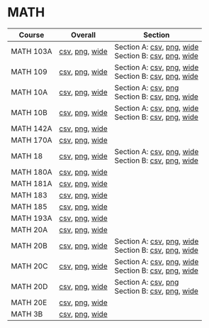 # MATH

| Course | Overall | Section |
| ------ | ------- | ------- |
| MATH 103A | [csv](https://github.com/UCSD-Historical-Enrollment-Data/2025Summer1/blob/main/overall/MATH%20103A.csv), [png](https://raw.githubusercontent.com/UCSD-Historical-Enrollment-Data/2025Summer1/main/plot_overall/MATH%20103A.png), [wide](https://raw.githubusercontent.com/UCSD-Historical-Enrollment-Data/2025Summer1/main/plot_overall_wide/MATH%20103A.png) | Section A: [csv](https://github.com/UCSD-Historical-Enrollment-Data/2025Summer1/blob/main/section/MATH%20103A_A.csv), [png](https://raw.githubusercontent.com/UCSD-Historical-Enrollment-Data/2025Summer1/main/plot_section/MATH%20103A_A.png), [wide](https://raw.githubusercontent.com/UCSD-Historical-Enrollment-Data/2025Summer1/main/plot_section_wide/MATH%20103A_A.png)<br>Section B: [csv](https://github.com/UCSD-Historical-Enrollment-Data/2025Summer1/blob/main/section/MATH%20103A_B.csv), [png](https://raw.githubusercontent.com/UCSD-Historical-Enrollment-Data/2025Summer1/main/plot_section/MATH%20103A_B.png), [wide](https://raw.githubusercontent.com/UCSD-Historical-Enrollment-Data/2025Summer1/main/plot_section_wide/MATH%20103A_B.png) |
| MATH 109 | [csv](https://github.com/UCSD-Historical-Enrollment-Data/2025Summer1/blob/main/overall/MATH%20109.csv), [png](https://raw.githubusercontent.com/UCSD-Historical-Enrollment-Data/2025Summer1/main/plot_overall/MATH%20109.png), [wide](https://raw.githubusercontent.com/UCSD-Historical-Enrollment-Data/2025Summer1/main/plot_overall_wide/MATH%20109.png) | Section A: [csv](https://github.com/UCSD-Historical-Enrollment-Data/2025Summer1/blob/main/section/MATH%20109_A.csv), [png](https://raw.githubusercontent.com/UCSD-Historical-Enrollment-Data/2025Summer1/main/plot_section/MATH%20109_A.png), [wide](https://raw.githubusercontent.com/UCSD-Historical-Enrollment-Data/2025Summer1/main/plot_section_wide/MATH%20109_A.png)<br>Section B: [csv](https://github.com/UCSD-Historical-Enrollment-Data/2025Summer1/blob/main/section/MATH%20109_B.csv), [png](https://raw.githubusercontent.com/UCSD-Historical-Enrollment-Data/2025Summer1/main/plot_section/MATH%20109_B.png), [wide](https://raw.githubusercontent.com/UCSD-Historical-Enrollment-Data/2025Summer1/main/plot_section_wide/MATH%20109_B.png) |
| MATH 10A | [csv](https://github.com/UCSD-Historical-Enrollment-Data/2025Summer1/blob/main/overall/MATH%2010A.csv), [png](https://raw.githubusercontent.com/UCSD-Historical-Enrollment-Data/2025Summer1/main/plot_overall/MATH%2010A.png), [wide](https://raw.githubusercontent.com/UCSD-Historical-Enrollment-Data/2025Summer1/main/plot_overall_wide/MATH%2010A.png) | Section A: [csv](https://github.com/UCSD-Historical-Enrollment-Data/2025Summer1/blob/main/section/MATH%2010A_A.csv), [png](https://raw.githubusercontent.com/UCSD-Historical-Enrollment-Data/2025Summer1/main/plot_section/MATH%2010A_A.png)<br>Section B: [csv](https://github.com/UCSD-Historical-Enrollment-Data/2025Summer1/blob/main/section/MATH%2010A_B.csv), [png](https://raw.githubusercontent.com/UCSD-Historical-Enrollment-Data/2025Summer1/main/plot_section/MATH%2010A_B.png), [wide](https://raw.githubusercontent.com/UCSD-Historical-Enrollment-Data/2025Summer1/main/plot_section_wide/MATH%2010A_B.png) |
| MATH 10B | [csv](https://github.com/UCSD-Historical-Enrollment-Data/2025Summer1/blob/main/overall/MATH%2010B.csv), [png](https://raw.githubusercontent.com/UCSD-Historical-Enrollment-Data/2025Summer1/main/plot_overall/MATH%2010B.png), [wide](https://raw.githubusercontent.com/UCSD-Historical-Enrollment-Data/2025Summer1/main/plot_overall_wide/MATH%2010B.png) | Section A: [csv](https://github.com/UCSD-Historical-Enrollment-Data/2025Summer1/blob/main/section/MATH%2010B_A.csv), [png](https://raw.githubusercontent.com/UCSD-Historical-Enrollment-Data/2025Summer1/main/plot_section/MATH%2010B_A.png), [wide](https://raw.githubusercontent.com/UCSD-Historical-Enrollment-Data/2025Summer1/main/plot_section_wide/MATH%2010B_A.png)<br>Section B: [csv](https://github.com/UCSD-Historical-Enrollment-Data/2025Summer1/blob/main/section/MATH%2010B_B.csv), [png](https://raw.githubusercontent.com/UCSD-Historical-Enrollment-Data/2025Summer1/main/plot_section/MATH%2010B_B.png), [wide](https://raw.githubusercontent.com/UCSD-Historical-Enrollment-Data/2025Summer1/main/plot_section_wide/MATH%2010B_B.png) |
| MATH 142A | [csv](https://github.com/UCSD-Historical-Enrollment-Data/2025Summer1/blob/main/overall/MATH%20142A.csv), [png](https://raw.githubusercontent.com/UCSD-Historical-Enrollment-Data/2025Summer1/main/plot_overall/MATH%20142A.png), [wide](https://raw.githubusercontent.com/UCSD-Historical-Enrollment-Data/2025Summer1/main/plot_overall_wide/MATH%20142A.png) |  |
| MATH 170A | [csv](https://github.com/UCSD-Historical-Enrollment-Data/2025Summer1/blob/main/overall/MATH%20170A.csv), [png](https://raw.githubusercontent.com/UCSD-Historical-Enrollment-Data/2025Summer1/main/plot_overall/MATH%20170A.png), [wide](https://raw.githubusercontent.com/UCSD-Historical-Enrollment-Data/2025Summer1/main/plot_overall_wide/MATH%20170A.png) |  |
| MATH 18 | [csv](https://github.com/UCSD-Historical-Enrollment-Data/2025Summer1/blob/main/overall/MATH%2018.csv), [png](https://raw.githubusercontent.com/UCSD-Historical-Enrollment-Data/2025Summer1/main/plot_overall/MATH%2018.png), [wide](https://raw.githubusercontent.com/UCSD-Historical-Enrollment-Data/2025Summer1/main/plot_overall_wide/MATH%2018.png) | Section A: [csv](https://github.com/UCSD-Historical-Enrollment-Data/2025Summer1/blob/main/section/MATH%2018_A.csv), [png](https://raw.githubusercontent.com/UCSD-Historical-Enrollment-Data/2025Summer1/main/plot_section/MATH%2018_A.png), [wide](https://raw.githubusercontent.com/UCSD-Historical-Enrollment-Data/2025Summer1/main/plot_section_wide/MATH%2018_A.png)<br>Section B: [csv](https://github.com/UCSD-Historical-Enrollment-Data/2025Summer1/blob/main/section/MATH%2018_B.csv), [png](https://raw.githubusercontent.com/UCSD-Historical-Enrollment-Data/2025Summer1/main/plot_section/MATH%2018_B.png), [wide](https://raw.githubusercontent.com/UCSD-Historical-Enrollment-Data/2025Summer1/main/plot_section_wide/MATH%2018_B.png) |
| MATH 180A | [csv](https://github.com/UCSD-Historical-Enrollment-Data/2025Summer1/blob/main/overall/MATH%20180A.csv), [png](https://raw.githubusercontent.com/UCSD-Historical-Enrollment-Data/2025Summer1/main/plot_overall/MATH%20180A.png), [wide](https://raw.githubusercontent.com/UCSD-Historical-Enrollment-Data/2025Summer1/main/plot_overall_wide/MATH%20180A.png) |  |
| MATH 181A | [csv](https://github.com/UCSD-Historical-Enrollment-Data/2025Summer1/blob/main/overall/MATH%20181A.csv), [png](https://raw.githubusercontent.com/UCSD-Historical-Enrollment-Data/2025Summer1/main/plot_overall/MATH%20181A.png), [wide](https://raw.githubusercontent.com/UCSD-Historical-Enrollment-Data/2025Summer1/main/plot_overall_wide/MATH%20181A.png) |  |
| MATH 183 | [csv](https://github.com/UCSD-Historical-Enrollment-Data/2025Summer1/blob/main/overall/MATH%20183.csv), [png](https://raw.githubusercontent.com/UCSD-Historical-Enrollment-Data/2025Summer1/main/plot_overall/MATH%20183.png), [wide](https://raw.githubusercontent.com/UCSD-Historical-Enrollment-Data/2025Summer1/main/plot_overall_wide/MATH%20183.png) |  |
| MATH 185 | [csv](https://github.com/UCSD-Historical-Enrollment-Data/2025Summer1/blob/main/overall/MATH%20185.csv), [png](https://raw.githubusercontent.com/UCSD-Historical-Enrollment-Data/2025Summer1/main/plot_overall/MATH%20185.png), [wide](https://raw.githubusercontent.com/UCSD-Historical-Enrollment-Data/2025Summer1/main/plot_overall_wide/MATH%20185.png) |  |
| MATH 193A | [csv](https://github.com/UCSD-Historical-Enrollment-Data/2025Summer1/blob/main/overall/MATH%20193A.csv), [png](https://raw.githubusercontent.com/UCSD-Historical-Enrollment-Data/2025Summer1/main/plot_overall/MATH%20193A.png), [wide](https://raw.githubusercontent.com/UCSD-Historical-Enrollment-Data/2025Summer1/main/plot_overall_wide/MATH%20193A.png) |  |
| MATH 20A | [csv](https://github.com/UCSD-Historical-Enrollment-Data/2025Summer1/blob/main/overall/MATH%2020A.csv), [png](https://raw.githubusercontent.com/UCSD-Historical-Enrollment-Data/2025Summer1/main/plot_overall/MATH%2020A.png), [wide](https://raw.githubusercontent.com/UCSD-Historical-Enrollment-Data/2025Summer1/main/plot_overall_wide/MATH%2020A.png) |  |
| MATH 20B | [csv](https://github.com/UCSD-Historical-Enrollment-Data/2025Summer1/blob/main/overall/MATH%2020B.csv), [png](https://raw.githubusercontent.com/UCSD-Historical-Enrollment-Data/2025Summer1/main/plot_overall/MATH%2020B.png), [wide](https://raw.githubusercontent.com/UCSD-Historical-Enrollment-Data/2025Summer1/main/plot_overall_wide/MATH%2020B.png) | Section A: [csv](https://github.com/UCSD-Historical-Enrollment-Data/2025Summer1/blob/main/section/MATH%2020B_A.csv), [png](https://raw.githubusercontent.com/UCSD-Historical-Enrollment-Data/2025Summer1/main/plot_section/MATH%2020B_A.png), [wide](https://raw.githubusercontent.com/UCSD-Historical-Enrollment-Data/2025Summer1/main/plot_section_wide/MATH%2020B_A.png)<br>Section B: [csv](https://github.com/UCSD-Historical-Enrollment-Data/2025Summer1/blob/main/section/MATH%2020B_B.csv), [png](https://raw.githubusercontent.com/UCSD-Historical-Enrollment-Data/2025Summer1/main/plot_section/MATH%2020B_B.png), [wide](https://raw.githubusercontent.com/UCSD-Historical-Enrollment-Data/2025Summer1/main/plot_section_wide/MATH%2020B_B.png) |
| MATH 20C | [csv](https://github.com/UCSD-Historical-Enrollment-Data/2025Summer1/blob/main/overall/MATH%2020C.csv), [png](https://raw.githubusercontent.com/UCSD-Historical-Enrollment-Data/2025Summer1/main/plot_overall/MATH%2020C.png), [wide](https://raw.githubusercontent.com/UCSD-Historical-Enrollment-Data/2025Summer1/main/plot_overall_wide/MATH%2020C.png) | Section A: [csv](https://github.com/UCSD-Historical-Enrollment-Data/2025Summer1/blob/main/section/MATH%2020C_A.csv), [png](https://raw.githubusercontent.com/UCSD-Historical-Enrollment-Data/2025Summer1/main/plot_section/MATH%2020C_A.png), [wide](https://raw.githubusercontent.com/UCSD-Historical-Enrollment-Data/2025Summer1/main/plot_section_wide/MATH%2020C_A.png)<br>Section B: [csv](https://github.com/UCSD-Historical-Enrollment-Data/2025Summer1/blob/main/section/MATH%2020C_B.csv), [png](https://raw.githubusercontent.com/UCSD-Historical-Enrollment-Data/2025Summer1/main/plot_section/MATH%2020C_B.png), [wide](https://raw.githubusercontent.com/UCSD-Historical-Enrollment-Data/2025Summer1/main/plot_section_wide/MATH%2020C_B.png) |
| MATH 20D | [csv](https://github.com/UCSD-Historical-Enrollment-Data/2025Summer1/blob/main/overall/MATH%2020D.csv), [png](https://raw.githubusercontent.com/UCSD-Historical-Enrollment-Data/2025Summer1/main/plot_overall/MATH%2020D.png), [wide](https://raw.githubusercontent.com/UCSD-Historical-Enrollment-Data/2025Summer1/main/plot_overall_wide/MATH%2020D.png) | Section A: [csv](https://github.com/UCSD-Historical-Enrollment-Data/2025Summer1/blob/main/section/MATH%2020D_A.csv), [png](https://raw.githubusercontent.com/UCSD-Historical-Enrollment-Data/2025Summer1/main/plot_section/MATH%2020D_A.png)<br>Section B: [csv](https://github.com/UCSD-Historical-Enrollment-Data/2025Summer1/blob/main/section/MATH%2020D_B.csv), [png](https://raw.githubusercontent.com/UCSD-Historical-Enrollment-Data/2025Summer1/main/plot_section/MATH%2020D_B.png), [wide](https://raw.githubusercontent.com/UCSD-Historical-Enrollment-Data/2025Summer1/main/plot_section_wide/MATH%2020D_B.png) |
| MATH 20E | [csv](https://github.com/UCSD-Historical-Enrollment-Data/2025Summer1/blob/main/overall/MATH%2020E.csv), [png](https://raw.githubusercontent.com/UCSD-Historical-Enrollment-Data/2025Summer1/main/plot_overall/MATH%2020E.png), [wide](https://raw.githubusercontent.com/UCSD-Historical-Enrollment-Data/2025Summer1/main/plot_overall_wide/MATH%2020E.png) |  |
| MATH 3B | [csv](https://github.com/UCSD-Historical-Enrollment-Data/2025Summer1/blob/main/overall/MATH%203B.csv), [png](https://raw.githubusercontent.com/UCSD-Historical-Enrollment-Data/2025Summer1/main/plot_overall/MATH%203B.png), [wide](https://raw.githubusercontent.com/UCSD-Historical-Enrollment-Data/2025Summer1/main/plot_overall_wide/MATH%203B.png) |  |
